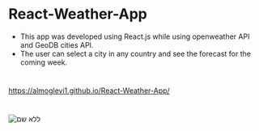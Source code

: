 # React-Weather-App
- This app was developed using React.js while using openweather API and GeoDB cities API. 
- The user can select a city in any country and see the forecast for the coming week.
#
https://almoglevi1.github.io/React-Weather-App/
#
![ללא שם](https://user-images.githubusercontent.com/104142355/212419709-f9f1c236-c0e4-403b-b4a6-8973f5d43ace.png)
